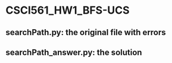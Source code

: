 # CSCI561_HW1_BFS-UCS

## searchPath.py: the original file with errors
## searchPath_answer.py: the solution
